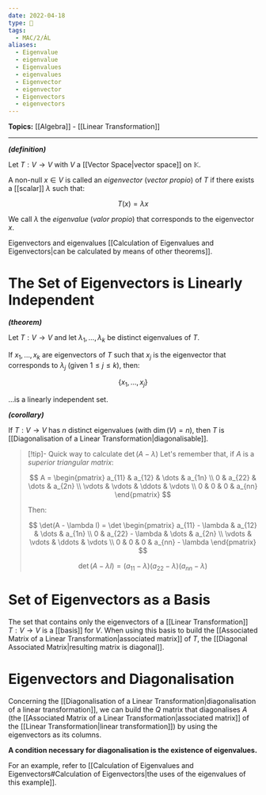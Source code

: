 ```yaml
---
date: 2022-04-18
type: 🧠
tags:
  - MAC/2/ÁL
aliases:
  - Eigenvalue
  - eigenvalue
  - Eigenvalues
  - eigenvalues
  - Eigenvector
  - eigenvector
  - Eigenvectors
  - eigenvectors
---
```


**Topics:** [[Algebra]] - [[Linear Transformation]]

---

_**(definition)**_

Let $T : V \rightarrow V$ with $V$ a [[Vector Space|vector space]] on $\mathbb{K}$.

A non-null $x \in V$ is called an _eigenvector_ (_vector propio_) of $T$ if there exists a [[scalar]] $\lambda$ such that:

$$
T(x) = \lambda x
$$

We call $\lambda$ the _eigenvalue_ (_valor propio_) that corresponds to the eigenvector $x$.

Eigenvectors and eigenvalues [[Calculation of Eigenvalues and Eigenvectors|can be calculated by means of other theorems]].

# The Set of Eigenvectors is Linearly Independent

_**(theorem)**_

Let $T : V \to V$ and let $\lambda_1, \dots, \lambda_k$ be distinct eigenvalues of $T$.

If $x_1, \dots, x_k$ are eigenvectors of $T$ such that $x_j$ is the eigenvector that corresponds to $\lambda_j$ (given $1 \leq j \leq k$), then:

$$
\{ x_1, \dots, x_j \}
$$

…is a linearly independent set.

_**(corollary)**_

If $T : V \to V$ has $n$ distinct eigenvalues (with $\dim(V) = n)$, then $T$ is [[Diagonalisation of a Linear Transformation|diagonalisable]].

> [!tip]- Quick way to calculate $\det(A - \lambda)$
> Let's remember that, if $A$ is a _superior triangular matrix_:
>
> $$
> A = \begin{pmatrix} a_{11} & a_{12} & \dots & a_{1n} \\ 0 & a_{22} & \dots & a_{2n} \\ \vdots & \vdots & \ddots & \vdots \\ 0 & 0 & 0 & a_{nn} \end{pmatrix}
> $$
>
> Then:
>
> $$
> \det(A - \lambda I) = \det \begin{pmatrix} a_{11} - \lambda & a_{12} & \dots & a_{1n} \\ 0 & a_{22} - \lambda & \dots & a_{2n} \\ \vdots & \vdots & \ddots & \vdots \\ 0 & 0 & 0 & a_{nn} - \lambda \end{pmatrix}
> $$
>
> $$
> \det(A - \lambda I) = (a_{11} - \lambda)(a_{22} - \lambda)(a_{nn} - \lambda)
> $$

# Set of Eigenvectors as a Basis

The set that contains only the eigenvectors of a [[Linear Transformation]] $T : V \rightarrow V$ is a [[basis]] for $V$. When using this basis to build the [[Associated Matrix of a Linear Transformation|associated matrix]] of $T$, the [[Diagonal Associated Matrix|resulting matrix is diagonal]].

# Eigenvectors and Diagonalisation

Concerning the [[Diagonalisation of a Linear Transformation|diagonalisation of a linear transformation]], we can build the $Q$ matrix that diagonalises $A$ (the [[Associated Matrix of a Linear Transformation|associated matrix]] of the [[Linear Transformation|linear transformation]]) by using the eigenvectors as its columns.

**A condition necessary for diagonalisation is the existence of eigenvalues.**

For an example, refer to [[Calculation of Eigenvalues and Eigenvectors#Calculation of Eigenvectors|the uses of the eigenvalues of this example]].
